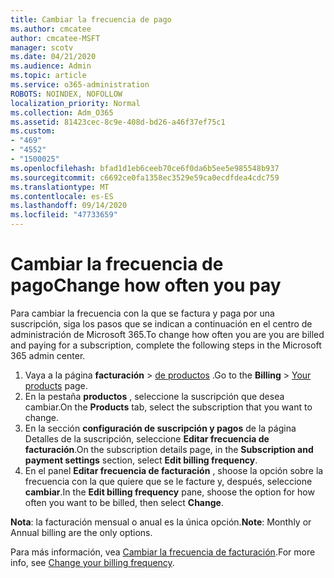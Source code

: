 ```yaml
---
title: Cambiar la frecuencia de pago
ms.author: cmcatee
author: cmcatee-MSFT
manager: scotv
ms.date: 04/21/2020
ms.audience: Admin
ms.topic: article
ms.service: o365-administration
ROBOTS: NOINDEX, NOFOLLOW
localization_priority: Normal
ms.collection: Adm_O365
ms.assetid: 81423cec-8c9e-408d-bd26-a46f37ef75c1
ms.custom:
- "469"
- "4552"
- "1500025"
ms.openlocfilehash: bfad1d1eb6ceeb70ce6f0da6b5ee5e985548b937
ms.sourcegitcommit: c6692ce0fa1358ec3529e59ca0ecdfdea4cdc759
ms.translationtype: MT
ms.contentlocale: es-ES
ms.lasthandoff: 09/14/2020
ms.locfileid: "47733659"
---
```

# <a name="change-how-often-you-pay"></a><span data-ttu-id="b817c-102">Cambiar la frecuencia de pago</span><span class="sxs-lookup"><span data-stu-id="b817c-102">Change how often you pay</span></span>

<span data-ttu-id="b817c-103">Para cambiar la frecuencia con la que se factura y paga por una suscripción, siga los pasos que se indican a continuación en el centro de administración de Microsoft 365.</span><span class="sxs-lookup"><span data-stu-id="b817c-103">To change how often you are you are billed and paying for a subscription, complete the following steps in the Microsoft 365 admin center.</span></span>

1. <span data-ttu-id="b817c-104">Vaya a la página **facturación**  >  [de productos](https://go.microsoft.com/fwlink/p/?linkid=842054) .</span><span class="sxs-lookup"><span data-stu-id="b817c-104">Go to the **Billing** > [Your products](https://go.microsoft.com/fwlink/p/?linkid=842054) page.</span></span>
2. <span data-ttu-id="b817c-105">En la pestaña **productos** , seleccione la suscripción que desea cambiar.</span><span class="sxs-lookup"><span data-stu-id="b817c-105">On the **Products** tab, select the subscription that you want to change.</span></span> 
3. <span data-ttu-id="b817c-106">En la sección **configuración de suscripción y pagos** de la página Detalles de la suscripción, seleccione **Editar frecuencia de facturación**.</span><span class="sxs-lookup"><span data-stu-id="b817c-106">On the subscription details page, in the **Subscription and payment settings** section, select **Edit billing frequency**.</span></span>
4. <span data-ttu-id="b817c-107">En el panel **Editar frecuencia de facturación** , shoose la opción sobre la frecuencia con la que quiere que se le facture y, después, seleccione **cambiar**.</span><span class="sxs-lookup"><span data-stu-id="b817c-107">In the **Edit billing frequency** pane, shoose the option for how often you want to be billed, then select **Change**.</span></span>

<span data-ttu-id="b817c-108">**Nota**: la facturación mensual o anual es la única opción.</span><span class="sxs-lookup"><span data-stu-id="b817c-108">**Note**: Monthly or Annual billing are the only options.</span></span>

<span data-ttu-id="b817c-109">Para más información, vea [Cambiar la frecuencia de facturación](https://docs.microsoft.com/microsoft-365/commerce/billing-and-payments/change-payment-frequency).</span><span class="sxs-lookup"><span data-stu-id="b817c-109">For more info, see [Change your billing frequency](https://docs.microsoft.com/microsoft-365/commerce/billing-and-payments/change-payment-frequency).</span></span>
